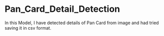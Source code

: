 # Pan_Card_Detail_Detection
In this Model, I have detected details of Pan Card from image and had tried saving it in csv format. 
